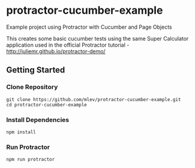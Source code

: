# protractor-cucumber-example
Example project using Protractor with Cucumber and Page Objects

This creates some basic cucumber tests using the same Super Calculator application used in the official Protractor tutorial - http://juliemr.github.io/protractor-demo/


## Getting Started

### Clone Repository

```
git clone https://github.com/mlev/protractor-cucumber-example.git
cd protractor-cucumber-example
```

### Install Dependencies

```
npm install
```

### Run Protractor

```
npm run protractor
```


